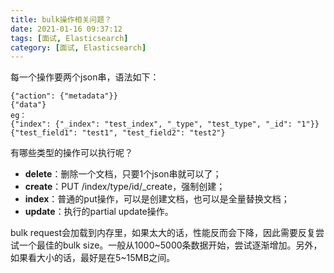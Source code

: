 ```yaml
---
title: bulk操作相关问题？
date: 2021-01-16 09:37:12
tags: [面试, Elasticsearch]
category: [面试, Elasticsearch]
---
```


每一个操作要两个json串，语法如下：

```
{"action": {"metadata"}}
{"data"}
eg：
{"index": {"_index": "test_index", "_type", "test_type", "_id": "1"}}
{"test_field1": "test1", "test_field2": "test2"}
```

有哪些类型的操作可以执行呢？

* **delete**：删除一个文档，只要1个json串就可以了；
* **create**：PUT /index/type/id/_create，强制创建；
* **index**：普通的put操作，可以是创建文档，也可以是全量替换文档；
* **update**：执行的partial update操作。

bulk request会加载到内存里，如果太大的话，性能反而会下降，因此需要反复尝试一个最佳的bulk size。一般从1000~5000条数据开始，尝试逐渐增加。另外，如果看大小的话，最好是在5~15MB之间。


